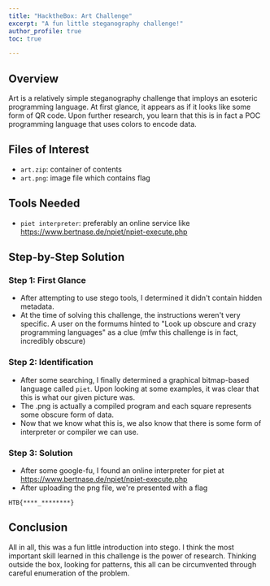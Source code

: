 ```yaml
---
title: "HacktheBox: Art Challenge"
excerpt: "A fun little steganography challenge!"
author_profile: true
toc: true

---
```



## Overview

Art is a relatively simple steganography challenge that imploys an esoteric programming language. At first glance, it appears as if it looks like some form of QR code. Upon further research, you learn that this is in fact a POC programming language that uses colors to encode data. 

## Files of Interest

- `art.zip`: container of contents
- `art.png`: image file which contains flag

## Tools Needed

- `piet interpreter`: preferably an online service like https://www.bertnase.de/npiet/npiet-execute.php 

## Step-by-Step Solution 


### Step 1: First Glance 

- After attempting to use stego tools, I determined it didn't contain hidden metadata.
- At the time of solving this challenge, the instructions weren't very specific. A user on the formums hinted to "Look up obscure and crazy programming languages" as a clue (mfw this challenge is in fact, incredibly obscure)

### Step 2: Identification

- After some searching, I finally determined a graphical bitmap-based language called `piet`. Upon looking at some examples, it was clear that this is what our given picture was.
- The .png is actually a compiled program and each square represents some obscure form of data.
- Now that we know what this is, we also know that there is some form of interpreter or compiler we can use. 

### Step 3: Solution

- After some google-fu, I found an online interpreter for piet at https://www.bertnase.de/npiet/npiet-execute.php 
- After uploading the png file, we're presented with a flag

```
HTB{****_********}
```

## Conclusion
All in all, this was a fun little introduction into stego. I think the most important skill learned in this challenge is the power of research. Thinking outside the box, looking for patterns, this all can be circumvented through careful enumeration of the problem.
